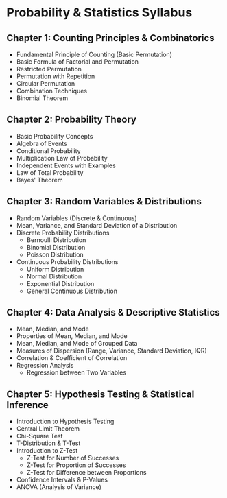 # Probability & Statistics Syllabus

## Chapter 1: Counting Principles & Combinatorics
- Fundamental Principle of Counting (Basic Permutation)
- Basic Formula of Factorial and Permutation
- Restricted Permutation
- Permutation with Repetition
- Circular Permutation
- Combination Techniques
- Binomial Theorem

## Chapter 2: Probability Theory
- Basic Probability Concepts
- Algebra of Events
- Conditional Probability
- Multiplication Law of Probability
- Independent Events with Examples
- Law of Total Probability
- Bayes' Theorem

## Chapter 3: Random Variables & Distributions
- Random Variables (Discrete & Continuous)
- Mean, Variance, and Standard Deviation of a Distribution
- Discrete Probability Distributions
  - Bernoulli Distribution
  - Binomial Distribution
  - Poisson Distribution
- Continuous Probability Distributions
  - Uniform Distribution
  - Normal Distribution
  - Exponential Distribution
  - General Continuous Distribution

## Chapter 4: Data Analysis & Descriptive Statistics
- Mean, Median, and Mode
- Properties of Mean, Median, and Mode
- Mean, Median, and Mode of Grouped Data
- Measures of Dispersion (Range, Variance, Standard Deviation, IQR)
- Correlation & Coefficient of Correlation
- Regression Analysis
  - Regression between Two Variables

## Chapter 5: Hypothesis Testing & Statistical Inference
- Introduction to Hypothesis Testing
- Central Limit Theorem
- Chi-Square Test
- T-Distribution & T-Test
- Introduction to Z-Test
  - Z-Test for Number of Successes
  - Z-Test for Proportion of Successes
  - Z-Test for Difference between Proportions
- Confidence Intervals & P-Values
- ANOVA (Analysis of Variance)
